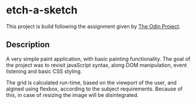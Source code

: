 # etch-a-sketch

This project is build following the assignment given by [The Odin Project](https://www.theodinproject.com/lessons/foundations-etch-a-sketch).

## Description
A very simple paint application, with basic painting functionality. The goal of the project was to revisit javaScript syntax, along DOM manipulation, event listening and basic CSS styling.

The grid is calculated run-time, based on the viewport of the user, and algined using flexbox, according to the subject requirements. Because of this, in case of resizing the image will be disintegrated.
